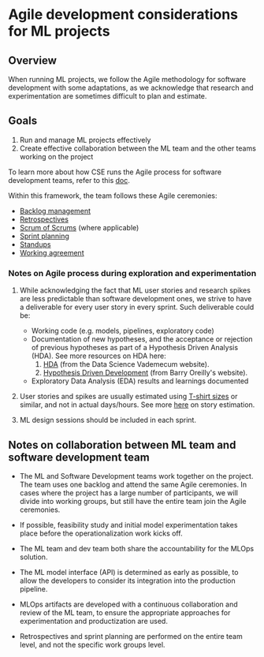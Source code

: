 # Agile development considerations for ML projects

## Overview

When running ML projects, we follow the Agile methodology for software development with some adaptations, as we acknowledge that research and experimentation are sometimes difficult to plan and estimate.

## Goals

1. Run and manage ML projects effectively
2. Create effective collaboration between the ML team and the other teams working on the project

To learn more about how CSE runs the Agile process for software development teams, refer to this [doc](../agile-development).

Within this framework, the team follows these Agile ceremonies:

- [Backlog management](../agile-development/backlog-management/readme.md)
- [Retrospectives](../agile-development/retrospectives.md)
- [Scrum of Scrums](../agile-development/scrum-of-scrums.md) (where applicable)
- [Sprint planning](../agile-development/sprint-planning/readme.md)
- [Standups](../agile-development/stand-ups/readme.md)
- [Working agreement](../agile-development/team-agreements/working-agreements.md)

### Notes on Agile process during exploration and experimentation

1. While acknowledging the fact that ML user stories and research spikes are less predictable than software development ones, we strive to have a deliverable for every user story in every sprint. Such deliverable could be:

    - Working code (e.g. models, pipelines, exploratory code)
    - Documentation of new hypotheses, and the acceptance or rejection of previous hypotheses as part of a Hypothesis Driven Analysis (HDA). See more resources on HDA here:
        1. [HDA](https://datasciencevademecum.com/2015/11/10/agile-data-science-iteration-0-the-hypothesis-driven-analysis) (from the Data Science Vademecum website).
        2. [Hypothesis Driven Development](https://barryoreilly.com/explore/blog/how-to-implement-hypothesis-driven-development/) (from Barry Oreilly's website).
    - Exploratory Data Analysis (EDA) results and learnings documented

2. User stories and spikes are usually estimated using [T-shirt sizes](../agile-development/sprint-planning/estimation.md#t-shirt-sizes) or similar, and not in actual days/hours. See more [here](../agile-development/sprint-planning/estimation.md) on story estimation.

3. ML design sessions should be included in each sprint.

## Notes on collaboration between ML team and software development team

- The ML and Software Development teams work together on the project. The team uses one backlog and attend the same Agile ceremonies. In cases where the project has a large number of participants, we will divide into working groups, but still have the entire team join the Agile ceremonies.

- If possible, feasibility study and initial model experimentation takes place before the operationalization work kicks off.
- The ML team and dev team both share the accountability for the MLOps solution.
- The ML model interface (API) is determined as early as possible, to allow the developers to consider its integration into the production pipeline.
- MLOps artifacts are developed with a continuous collaboration and review of the ML team, to ensure the appropriate approaches for experimentation and
productization are used.
- Retrospectives and sprint planning are performed on the entire team level, and not the specific work groups level.
